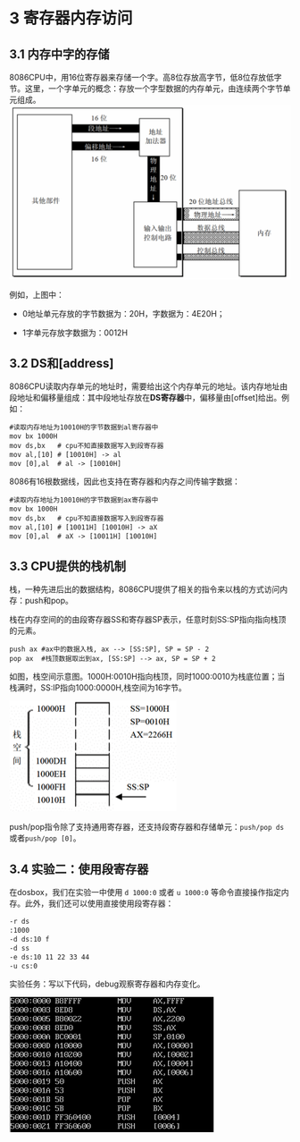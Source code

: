 # 3 寄存器内存访问

## 3.1 内存中字的存储

8086CPU中，用16位寄存器来存储一个字。高8位存放高字节，低8位存放低字节。这里，一个字单元的概念：存放一个字型数据的内存单元，由连续两个字节单元组成。
![image](img/2-3物理地址生成.jpg)

例如，上图中：

- 0地址单元存放的字节数据为：20H，字数据为：4E20H；

- 1字单元存放字数据为：0012H

## 3.2 DS和[address]

8086CPU读取内存单元的地址时，需要给出这个内存单元的地址。该内存地址由段地址和偏移量组成：其中段地址存放在**DS寄存器**中，偏移量由[offset]给出。例如：

```masm
#读取内存地址为10010H的字节数据到al寄存器中
mov bx 1000H
mov ds,bx   # cpu不知直接数据写入到段寄存器
mov al,[10] # [10010H] -> al
mov [0],al  # al -> [10010H]
```

8086有16根数据线，因此也支持在寄存器和内存之间传输字数据：

```masm
#读取内存地址为10010H的字节数据到ax寄存器中
mov bx 1000H
mov ds,bx   # cpu不知直接数据写入到段寄存器
mov al,[10] # [10011H] [10010H] -> aX
mov [0],al  # aX -> [10011H] [10010H]
```

## 3.3 CPU提供的栈机制

栈，一种先进后出的数据结构，8086CPU提供了相关的指令来以栈的方式访问内存：push和pop。

栈在内存空间的的由段寄存器SS和寄存器SP表示，任意时刻SS:SP指向指向栈顶的元素。

```masm
push ax #ax中的数据入栈, ax --> [SS:SP], SP = SP - 2
pop ax  #栈顶数据取出到ax, [SS:SP] --> ax, SP = SP + 2
```

如图，栈空间示意图。1000H:0010H指向栈顶，同时1000:0010为栈底位置；当栈满时，SS:IP指向1000:0000H,栈空间为16字节。

![image](img/3-2栈空间.jpg)

push/pop指令除了支持通用寄存器，还支持段寄存器和存储单元：`push/pop ds`或者`push/pop [0]`。

## 3.4 实验二：使用段寄存器

在dosbox，我们在实验一中使用 `d 1000:0` 或者 `u 1000:0` 等命令直接操作指定内存。此外，我们还可以使用直接使用段寄存器：

```masm
-r ds
:1000
-d ds:10 f
-d ss
-e ds:10 11 22 33 44
-u cs:0
```

实验任务：写以下代码，debug观察寄存器和内存变化。

![image](img/3-3实验.jpg)
